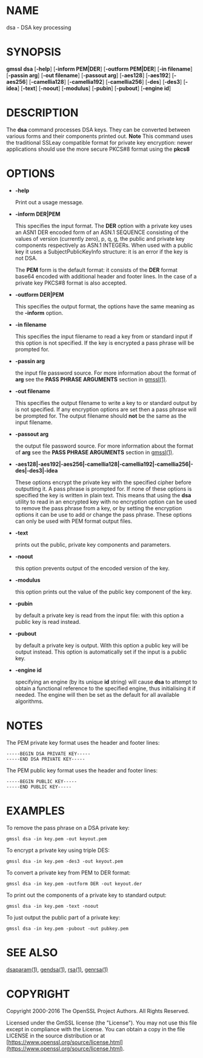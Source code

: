 # NAME

dsa - DSA key processing

# SYNOPSIS

**gmssl** **dsa**
\[**-help**\]
\[**-inform PEM|DER**\]
\[**-outform PEM|DER**\]
\[**-in filename**\]
\[**-passin arg**\]
\[**-out filename**\]
\[**-passout arg**\]
\[**-aes128**\]
\[**-aes192**\]
\[**-aes256**\]
\[**-camellia128**\]
\[**-camellia192**\]
\[**-camellia256**\]
\[**-des**\]
\[**-des3**\]
\[**-idea**\]
\[**-text**\]
\[**-noout**\]
\[**-modulus**\]
\[**-pubin**\]
\[**-pubout**\]
\[**-engine id**\]

# DESCRIPTION

The **dsa** command processes DSA keys. They can be converted between various
forms and their components printed out. **Note** This command uses the
traditional SSLeay compatible format for private key encryption: newer
applications should use the more secure PKCS#8 format using the **pkcs8**

# OPTIONS

- **-help**

    Print out a usage message.

- **-inform DER|PEM**

    This specifies the input format. The **DER** option with a private key uses
    an ASN1 DER encoded form of an ASN.1 SEQUENCE consisting of the values of
    version (currently zero), p, q, g, the public and private key components
    respectively as ASN.1 INTEGERs. When used with a public key it uses a
    SubjectPublicKeyInfo structure: it is an error if the key is not DSA.

    The **PEM** form is the default format: it consists of the **DER** format base64
    encoded with additional header and footer lines. In the case of a private key
    PKCS#8 format is also accepted.

- **-outform DER|PEM**

    This specifies the output format, the options have the same meaning as the
    **-inform** option.

- **-in filename**

    This specifies the input filename to read a key from or standard input if this
    option is not specified. If the key is encrypted a pass phrase will be
    prompted for.

- **-passin arg**

    the input file password source. For more information about the format of **arg**
    see the **PASS PHRASE ARGUMENTS** section in [gmssl(1)](http://man.he.net/man1/gmssl).

- **-out filename**

    This specifies the output filename to write a key to or standard output by
    is not specified. If any encryption options are set then a pass phrase will be
    prompted for. The output filename should **not** be the same as the input
    filename.

- **-passout arg**

    the output file password source. For more information about the format of **arg**
    see the **PASS PHRASE ARGUMENTS** section in [gmssl(1)](http://man.he.net/man1/gmssl).

- **-aes128|-aes192|-aes256|-camellia128|-camellia192|-camellia256|-des|-des3|-idea**

    These options encrypt the private key with the specified
    cipher before outputting it. A pass phrase is prompted for.
    If none of these options is specified the key is written in plain text. This
    means that using the **dsa** utility to read in an encrypted key with no
    encryption option can be used to remove the pass phrase from a key, or by
    setting the encryption options it can be use to add or change the pass phrase.
    These options can only be used with PEM format output files.

- **-text**

    prints out the public, private key components and parameters.

- **-noout**

    this option prevents output of the encoded version of the key.

- **-modulus**

    this option prints out the value of the public key component of the key.

- **-pubin**

    by default a private key is read from the input file: with this option a
    public key is read instead.

- **-pubout**

    by default a private key is output. With this option a public
    key will be output instead. This option is automatically set if the input is
    a public key.

- **-engine id**

    specifying an engine (by its unique **id** string) will cause **dsa**
    to attempt to obtain a functional reference to the specified engine,
    thus initialising it if needed. The engine will then be set as the default
    for all available algorithms.

# NOTES

The PEM private key format uses the header and footer lines:

    -----BEGIN DSA PRIVATE KEY-----
    -----END DSA PRIVATE KEY-----

The PEM public key format uses the header and footer lines:

    -----BEGIN PUBLIC KEY-----
    -----END PUBLIC KEY-----

# EXAMPLES

To remove the pass phrase on a DSA private key:

    gmssl dsa -in key.pem -out keyout.pem

To encrypt a private key using triple DES:

    gmssl dsa -in key.pem -des3 -out keyout.pem

To convert a private key from PEM to DER format:

    gmssl dsa -in key.pem -outform DER -out keyout.der

To print out the components of a private key to standard output:

    gmssl dsa -in key.pem -text -noout

To just output the public part of a private key:

    gmssl dsa -in key.pem -pubout -out pubkey.pem

# SEE ALSO

[dsaparam(1)](http://man.he.net/man1/dsaparam), [gendsa(1)](http://man.he.net/man1/gendsa), [rsa(1)](http://man.he.net/man1/rsa),
[genrsa(1)](http://man.he.net/man1/genrsa)

# COPYRIGHT

Copyright 2000-2016 The OpenSSL Project Authors. All Rights Reserved.

Licensed under the GmSSL license (the "License").  You may not use
this file except in compliance with the License.  You can obtain a copy
in the file LICENSE in the source distribution or at
[https://www.openssl.org/source/license.html](https://www.openssl.org/source/license.html).
